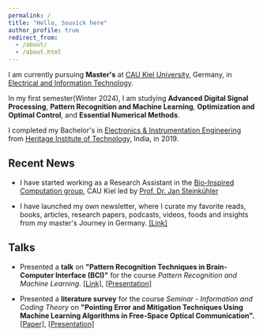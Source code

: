 ```yaml
---
permalink: /
title: "Hello, Souvick here"
author_profile: true
redirect_from: 
  - /about/
  - /about.html
---
```


I am currently pursuing **Master's** at [CAU Kiel University](https://www.tf.uni-kiel.de/etit/instetit/en?set_language=en), Germany, in [Electrical and Information Technology](https://www.tf.uni-kiel.de/etit/instetit/en?set_language=en). 

In my first semester(Winter 2024), I am studying **Advanced Digital Signal Processing**, **Pattern Recognition and Machine Learning**, **Optimization and Optimal Control**, and **Essential Numerical Methods**.

I completed my Bachelor's in [Electronics & Instrumentation Engineering](https://heritageit.edu/AEIE.aspx) from [Heritage Institute of Technology](https://heritageit.edu/), India, in 2019.






Recent News
----

- I have started working as a Research Assistant in the [Bio-Inspired Computation group](https://www.uni-kiel.de/en/tf/research/institute-etit/bio-inspired-computation), CAU Kiel led by [Prof. Dr. Jan Steinkühler](https://jansteinkuehler.github.io/)

- I have launched my own newsletter, where I curate my favorite reads, books, articles, research papers, podcasts, videos, foods and insights from my master's Journey in Germany. [[Link]](https://souvickc.substack.com/)

 
Talks
--
- Presented a **talk** on **"Pattern Recognition Techniques in Brain-Computer Interface (BCI)"** for the course *Pattern Recognition and Machine Learning*. [[Link]](https://dss-kiel.de/index.php/teaching/lectures/lecture-pattern-recognition), [[Presentation]](/files/PRML_Talk_SouvickC.pdf)


- Presented a **literature survey** for the course *Seminar - Information and Coding Theory* on **"Pointing Error and Mitigation Techniques Using Machine Learning Algorithms in Free-Space Optical Communication".** [[Paper]](/files/Seminar_ICT_paper_Souvick_C.pdf),  [[Presentation]](/files/Seminar_ICT_PPT_Souvick_C.pdf)
